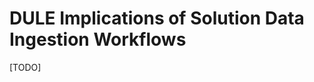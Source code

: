 # DULE Implications of Solution Data Ingestion Workflows

[TODO]

[comment]: <> (This is a comment, it will not be included)

[//]: <> (This is also a comment.)

[//]: # (This may be the most platform independent comment)
